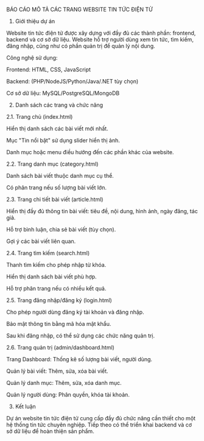BÁO CÁO MÔ TẢ CÁC TRANG WEBSITE TIN TỨC ĐIỆN TỬ

1. Giới thiệu dự án

Website tin tức điện tử được xây dựng với đầy đủ các thành phần: frontend, backend và cơ sở dữ liệu. Website hỗ trợ người dùng xem tin tức, tìm kiếm, đăng nhập, cũng như có phần quản trị để quản lý nội dung.

Công nghệ sử dụng:

Frontend: HTML, CSS, JavaScript

Backend: (PHP/NodeJS/Python/Java/.NET tùy chọn)

Cơ sở dữ liệu: MySQL/PostgreSQL/MongoDB

2. Danh sách các trang và chức năng

2.1. Trang chủ (index.html)

Hiển thị danh sách các bài viết mới nhất.

Mục "Tin nổi bật" sử dụng slider hiển thị ảnh.

Danh mục hoặc menu điều hướng đến các phần khác của website.

2.2. Trang danh mục (category.html)

Danh sách bài viết thuộc danh mục cụ thể.

Có phân trang nếu số lượng bài viết lớn.

2.3. Trang chi tiết bài viết (article.html)

Hiển thị đầy đủ thông tin bài viết: tiêu đề, nội dung, hình ảnh, ngày đăng, tác giả.

Hỗ trợ bình luận, chia sẻ bài viết (tùy chọn).

Gợi ý các bài viết liên quan.

2.4. Trang tìm kiếm (search.html)

Thanh tìm kiếm cho phép nhập từ khóa.

Hiển thị danh sách bài viết phù hợp.

Hỗ trợ phân trang nếu có nhiều kết quả.

2.5. Trang đăng nhập/đăng ký (login.html)

Cho phép người dùng đăng ký tài khoản và đăng nhập.

Bảo mật thông tin bằng mã hóa mật khẩu.

Sau khi đăng nhập, có thể sử dụng các chức năng quản trị.

2.6. Trang quản trị (admin/dashboard.html)

Trang Dashboard: Thống kê số lượng bài viết, người dùng.

Quản lý bài viết: Thêm, sửa, xóa bài viết.

Quản lý danh mục: Thêm, sửa, xóa danh mục.

Quản lý người dùng: Phân quyền, khóa tài khoản.

3. Kết luận

Dự án website tin tức điện tử cung cấp đầy đủ chức năng cần thiết cho một hệ thống tin tức chuyên nghiệp. Tiếp theo có thể triển khai backend và cơ sở dữ liệu để hoàn thiện sản phẩm.
